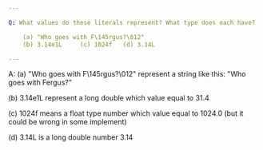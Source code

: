 ```yaml
---

Q: What values do these literals represent? What type does each have?

    (a) "Who goes with F\145rgus?\012"
    (b) 3.14e1L     (c) 1024f   (d) 3.14L

---
```


A:
(a) "Who goes with F\145rgus?\012" represent a string like this:
    "Who goes with Fergus?"

(b) 3.14e1L represent a long double which value equal to 31.4

(c) 1024f means a float type number which value equal to 1024.0
    (but it could be wrong in some implement)

(d) 3.14L is a long double number 3.14